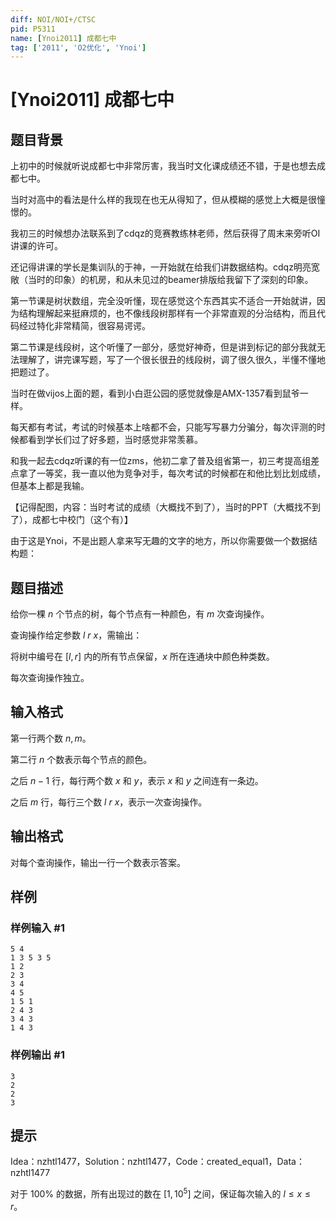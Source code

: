 ```yaml
---
diff: NOI/NOI+/CTSC
pid: P5311
name: [Ynoi2011] 成都七中
tag: ['2011', 'O2优化', 'Ynoi']
---
```

# [Ynoi2011] 成都七中
## 题目背景

上初中的时候就听说成都七中非常厉害，我当时文化课成绩还不错，于是也想去成都七中。

当时对高中的看法是什么样的我现在也无从得知了，但从模糊的感觉上大概是很憧憬的。

我初三的时候想办法联系到了cdqz的竞赛教练林老师，然后获得了周末来旁听OI讲课的许可。

还记得讲课的学长是集训队的于神，一开始就在给我们讲数据结构。cdqz明亮宽敞（当时的印象）的机房，和从未见过的beamer排版给我留下了深刻的印象。

第一节课是树状数组，完全没听懂，现在感觉这个东西其实不适合一开始就讲，因为结构理解起来挺麻烦的，也不像线段树那样有一个非常直观的分治结构，而且代码经过特化非常精简，很容易谔谔。

第二节课是线段树，这个听懂了一部分，感觉好神奇，但是讲到标记的部分我就无法理解了，讲完课写题，写了一个很长很丑的线段树，调了很久很久，半懂不懂地把题过了。

当时在做vijos上面的题，看到小白逛公园的感觉就像是AMX-1357看到鼠爷一样。

每天都有考试，考试的时候基本上啥都不会，只能写写暴力分骗分，每次评测的时候都看到学长们过了好多题，当时感觉非常羡慕。

和我一起去cdqz听课的有一位zms，他初二拿了普及组省第一，初三考提高组差点拿了一等奖，我一直以他为竞争对手，每次考试的时候都在和他比划比划成绩，但基本上都是我输。

【记得配图，内容：当时考试的成绩（大概找不到了），当时的PPT（大概找不到了），成都七中校门（这个有）】

由于这是Ynoi，不是出题人拿来写无趣的文字的地方，所以你需要做一个数据结构题：
## 题目描述

给你一棵 $n$ 个节点的树，每个节点有一种颜色，有 $m$ 次查询操作。

查询操作给定参数 $l\ r\ x$，需输出：

将树中编号在 $[l,r]$ 内的所有节点保留，$x$ 所在连通块中颜色种类数。

每次查询操作独立。
## 输入格式

第一行两个数 $n,m$。

第二行 $n$ 个数表示每个节点的颜色。

之后 $n-1$ 行，每行两个数 $x$ 和 $y$，表示 $x$ 和 $y$ 之间连有一条边。

之后 $m$ 行，每行三个数 $l\ r\ x$，表示一次查询操作。
## 输出格式

对每个查询操作，输出一行一个数表示答案。
## 样例

### 样例输入 #1
```
5 4
1 3 5 3 5
1 2
2 3
3 4
4 5
1 5 1
2 4 3
3 4 3
1 4 3
```
### 样例输出 #1
```
3
2
2
3

```
## 提示

Idea：nzhtl1477，Solution：nzhtl1477，Code：created_equal1，Data：nzhtl1477

对于 $100\%$ 的数据，所有出现过的数在 $[1,10^5]$ 之间，保证每次输入的 $l \le x \le r$。

